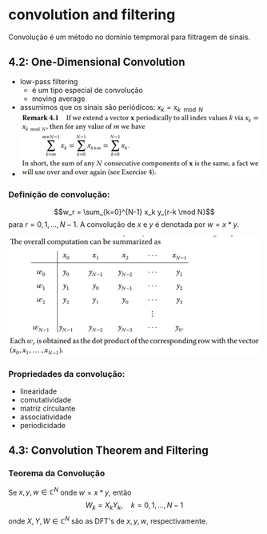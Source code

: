 # convolution and filtering

Convolução é um método no domínio tempmoral para filtragem de sinais.

## 4.2: One-Dimensional Convolution

- low-pass filtering
  - é um tipo especial de convolução
  - moving average
- assumimos que os sinais são periódicos: $x_k = x_{k \mod N}$
- ![A soma de quaisquer N consecutivos de x é igual](image-12.png)

### Definição de convolução:

$$w_r = \sum_{k=0}^{N-1} x_k y_{r-k \mod N}$$
para $r = 0, 1, \dots, N-1$. A convolução de $x$ e $y$ é denotada por $w = x \ast y$.

![Computação da convolução](image-13.png)

### Propriedades da convolução:

- linearidade
- comutatividade
- matriz circulante
- associatividade
- periodicidade

## 4.3: Convolution Theorem and Filtering

### Teorema da Convolução

Se $x, y, w\in\mathbb{C}^N$ onde $w=x*y$, então
$$
\begin{equation*}
	W_k = X_k Y_k,\quad k= 0, 1, \dots, N-1
\end{equation*}
$$
onde $X, Y, W\in\mathbb{C}^N$ são as DFT's de $x, y, w$, respectivamente.